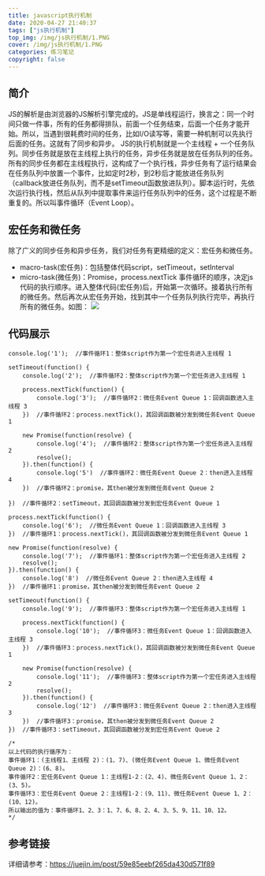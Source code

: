 ```yaml
---
title: javascript执行机制
date: 2020-04-27 21:40:37
tags: ["js执行机制"]
top_img: /img/js执行机制/1.PNG
cover: /img/js执行机制/1.PNG
categories: 练习笔记
copyright: false
---
```


## 简介
JS的解析是由浏览器的JS解析引擎完成的。JS是单线程运行，换言之：同一个时间只做一件事，所有的任务都得排队，前面一个任务结束，后面一个任务才能开始。所以，当遇到很耗费时间的任务，比如I/O读写等，需要一种机制可以先执行后面的任务。这就有了同步和异步。
JS的执行机制就是一个主线程 + 一个任务队列。同步任务就是放在主线程上执行的任务，异步任务就是放在任务队列的任务。所有的同步任务都在主线程执行，这构成了一个执行栈，异步任务有了运行结果会在任务队列中放置一个事件，比如定时2秒，到2秒后才能放进任务队列（callback放进任务队列，而不是setTimeout函数放进队列）。脚本运行时，先依次运行执行栈，然后从队列中提取事件来运行任务队列中的任务，这个过程是不断重复的。所以叫事件循环（Event Loop）。

## 宏任务和微任务
除了广义的同步任务和异步任务，我们对任务有更精细的定义：宏任务和微任务。
- macro-task(宏任务)：包括整体代码script，setTimeout，setInterval
- micro-task(微任务)：Promise，process.nextTick
事件循环的顺序，决定js代码的执行顺序。进入整体代码(宏任务)后，开始第一次循环。接着执行所有的微任务。然后再次从宏任务开始，找到其中一个任务队列执行完毕，再执行所有的微任务。如图：
![](/img/js执行机制/1.PNG)

## 代码展示
```
console.log('1');  //事件循环1：整体script作为第一个宏任务进入主线程 1

setTimeout(function() {
    console.log('2');  //事件循环2：整体script作为第一个宏任务进入主线程 1

    process.nextTick(function() {
        console.log('3');  //事件循环2：微任务Event Queue 1：回调函数进入主线程 3
    })  //事件循环2：process.nextTick()，其回调函数被分发到微任务Event Queue 1

    new Promise(function(resolve) {
        console.log('4');  //事件循环2：整体script作为第一个宏任务进入主线程 2
        resolve();
    }).then(function() {
        console.log('5')  //事件循环2：微任务Event Queue 2：then进入主线程 4
    })  //事件循环2：promise，其then被分发到微任务Event Queue 2

})  //事件循环2：setTimeout，其回调函数被分发到宏任务Event Queue 1

process.nextTick(function() {
    console.log('6');  //微任务Event Queue 1：回调函数进入主线程 3
})  //事件循环1：process.nextTick()，其回调函数被分发到微任务Event Queue 1

new Promise(function(resolve) {
    console.log('7');  //事件循环1：整体script作为第一个宏任务进入主线程 2
    resolve();
}).then(function() {
    console.log('8')  //微任务Event Queue 2：then进入主线程 4
})  //事件循环1：promise，其then被分发到微任务Event Queue 2

setTimeout(function() {
    console.log('9');  //事件循环3：整体script作为第一个宏任务进入主线程 1

    process.nextTick(function() {
        console.log('10');  //事件循环3：微任务Event Queue 1：回调函数进入主线程 3
    })  //事件循环3：process.nextTick()，其回调函数被分发到微任务Event Queue 1

    new Promise(function(resolve) {
        console.log('11');  //事件循环3：整体script作为第一个宏任务进入主线程 2
        resolve();
    }).then(function() {
        console.log('12')  //事件循环3：微任务Event Queue 2：then进入主线程 3
    })  //事件循环3：promise，其then被分发到微任务Event Queue 2
})  //事件循环3：setTimeout，其回调函数被分发到宏任务Event Queue 2

/*
以上代码的执行循序为：
事件循环1：(主线程1、主线程 2)：(1、7)、(微任务Event Queue 1、微任务Event Queue 2)：(6、8)。
事件循环2：宏任务Event Queue 1：主线程1-2：(2、4)、微任务Event Queue 1、2：(3、5)。
事件循环3：宏任务Event Queue 2：主线程1-2：(9、11)、微任务Event Queue 1、2：(10、12)。
所以输出的值为：事件循环1、2、3：1、7、6、8、2、4、3、5、9、11、10、12。
*/
```

## 参考链接
详细请参考：https://juejin.im/post/59e85eebf265da430d571f89